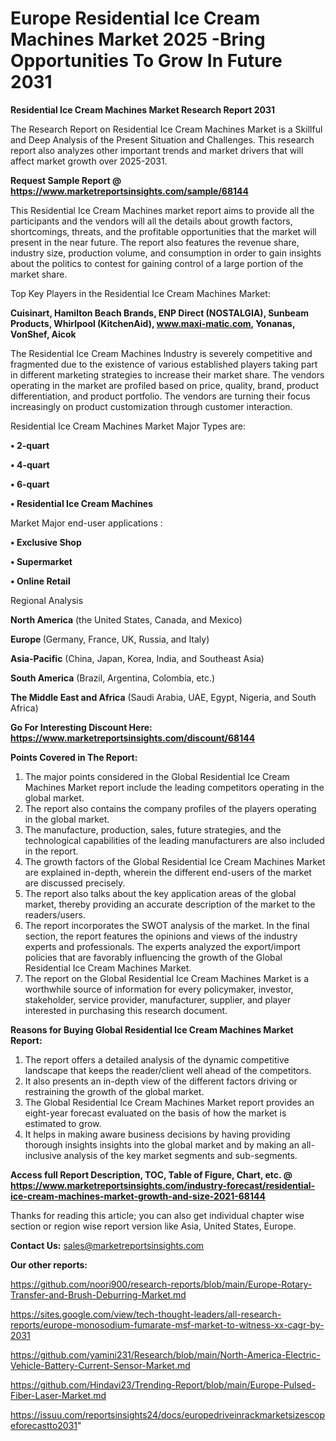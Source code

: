 # Europe Residential Ice Cream Machines Market 2025 -Bring Opportunities To Grow In Future 2031

<strong>Residential Ice Cream Machines Market Research Report 2031</strong>

The Research Report on Residential Ice Cream Machines Market is a Skillful and Deep Analysis of the Present Situation and Challenges. This research report also analyzes other important trends and market drivers that will affect market growth over 2025-2031.

<strong>Request Sample Report @ <a href=https://www.marketreportsinsights.com/sample/68144>https://www.marketreportsinsights.com/sample/68144</a></strong>

This Residential Ice Cream Machines market report aims to provide all the participants and the vendors will all the details about growth factors, shortcomings, threats, and the profitable opportunities that the market will present in the near future. The report also features the revenue share, industry size, production volume, and consumption in order to gain insights about the politics to contest for gaining control of a large portion of the market share.

Top Key Players in the Residential Ice Cream Machines Market:

<strong>Cuisinart, Hamilton Beach Brands, ENP Direct (NOSTALGIA), Sunbeam Products, Whirlpool (KitchenAid), www.maxi-matic.com, Yonanas, VonShef, Aicok</strong>

The Residential Ice Cream Machines Industry is severely competitive and fragmented due to the existence of various established players taking part in different marketing strategies to increase their market share. The vendors operating in the market are profiled based on price, quality, brand, product differentiation, and product portfolio. The vendors are turning their focus increasingly on product customization through customer interaction.

Residential Ice Cream Machines Market Major Types are:

<strong>• 2-quart

• 4-quart

• 6-quart

• Residential Ice Cream Machines</strong>

Market Major end-user applications :

<strong>• Exclusive Shop

• Supermarket

• Online Retail</strong>

Regional Analysis

</u><strong><b>North America</b></strong> (the United States, Canada, and Mexico)

<strong><b>Europe </b></strong>(Germany, France, UK, Russia, and Italy)

<strong><b>Asia-Pacific</b></strong> (China, Japan, Korea, India, and Southeast Asia)

<strong><b>South America</b></strong> (Brazil, Argentina, Colombia, etc.)

<strong><b>The Middle East and Africa</b></strong> (Saudi Arabia, UAE, Egypt, Nigeria, and South Africa)

<strong>Go For Interesting Discount Here: <a href=https://www.marketreportsinsights.com/discount/68144>https://www.marketreportsinsights.com/discount/68144</a></strong>

<strong>Points Covered in The Report:</strong>
<ol>
  <li>The major points considered in the Global Residential Ice Cream Machines Market report include the leading competitors operating in the global market.</li>
  <li>The report also contains the company profiles of the players operating in the global market.</li>
  <li>The manufacture, production, sales, future strategies, and the technological capabilities of the leading manufacturers are also included in the report.</li>
  <li>The growth factors of the Global Residential Ice Cream Machines Market are explained in-depth, wherein the different end-users of the market are discussed precisely.</li>
  <li>The report also talks about the key application areas of the global market, thereby providing an accurate description of the market to the readers/users.</li>
  <li>The report incorporates the SWOT analysis of the market. In the final section, the report features the opinions and views of the industry experts and professionals. The experts analyzed the export/import policies that are favorably influencing the growth of the Global Residential Ice Cream Machines Market.</li>
  <li>The report on the Global Residential Ice Cream Machines Market is a worthwhile source of information for every policymaker, investor, stakeholder, service provider, manufacturer, supplier, and player interested in purchasing this research document.</li>
</ol>
<strong>Reasons for Buying Global Residential Ice Cream Machines Market Report:</strong>

<ol>
  <li>The report offers a detailed analysis of the dynamic competitive landscape that keeps the reader/client well ahead of the competitors.</li>
  <li>It also presents an in-depth view of the different factors driving or restraining the growth of the global market.</li>
  <li>The Global Residential Ice Cream Machines Market report provides an eight-year forecast evaluated on the basis of how the market is estimated to grow.</li>
  <li>It helps in making aware business decisions by having providing thorough insights insights into the global market and by making an all-inclusive analysis of the key market segments and sub-segments.</li>
</ol>
<strong>Access full Report Description, TOC, Table of Figure, Chart, etc. @ <a href=https://www.marketreportsinsights.com/industry-forecast/residential-ice-cream-machines-market-growth-and-size-2021-68144>https://www.marketreportsinsights.com/industry-forecast/residential-ice-cream-machines-market-growth-and-size-2021-68144</a></strong>


Thanks for reading this article; you can also get individual chapter wise section or region wise report version like Asia, United States, Europe.

<strong>Contact Us:</strong>
sales@marketreportsinsights.com

<strong>Our other reports:</strong>

<a href=https://github.com/noori900/research-reports/blob/main/Europe-Rotary-Transfer-and-Brush-Deburring-Market.md>https://github.com/noori900/research-reports/blob/main/Europe-Rotary-Transfer-and-Brush-Deburring-Market.md</a>

<a href=https://sites.google.com/view/tech-thought-leaders/all-research-reports/europe-monosodium-fumarate-msf-market-to-witness-xx-cagr-by-2031>https://sites.google.com/view/tech-thought-leaders/all-research-reports/europe-monosodium-fumarate-msf-market-to-witness-xx-cagr-by-2031</a>

<a href=https://github.com/yamini231/Research/blob/main/North-America-Electric-Vehicle-Battery-Current-Sensor-Market.md>https://github.com/yamini231/Research/blob/main/North-America-Electric-Vehicle-Battery-Current-Sensor-Market.md</a>

<a href=https://github.com/Hindavi23/Trending-Report/blob/main/Europe-Pulsed-Fiber-Laser-Market.md>https://github.com/Hindavi23/Trending-Report/blob/main/Europe-Pulsed-Fiber-Laser-Market.md</a>

<a href=https://issuu.com/reportsinsights24/docs/europedriveinrackmarketsizescopeforecastto2031>https://issuu.com/reportsinsights24/docs/europedriveinrackmarketsizescopeforecastto2031</a>"
